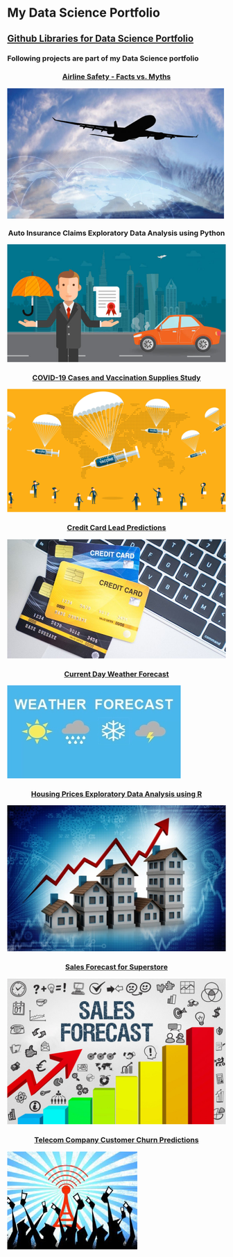 # My Data Science Portfolio


## [Github Libraries for Data Science Portfolio](https://github.com/pchougule-ms/pchougule-ms/tree/main/Data%20Science%20Portfolio)


### Following projects are part of my Data Science portfolio



<h3 align="center"> <a href="https://github.com/pchougule-ms/pchougule-ms/tree/main/Data%20Science%20Portfolio/Airline%20Safety"> Airline Safety - Facts vs. Myths </a></h3>
<img align="center" src="images/AirSafety_flightsafety.org_resource_aviation-safety-network.jpg" width="500" height="300"/> <br/>



<h3 align="center"> Auto Insurance Claims Exploratory Data Analysis using Python </h3>
<img src="images/car-insurance_httpsblog.servicemarket.comwp-contentuploads201610everything-you-need-to-know-about-car-insurance-2.jpg"> <br/>



<h3 align="center"> <a href="https://github.com/pchougule-ms/pchougule-ms/tree/main/Data%20Science%20Portfolio/COVID-19%20Cases%20and%20Vaccination%20supplies%20study"> COVID-19 Cases and Vaccination Supplies Study </a></h3>
<img src="images/covid_vaccine_study_https_www.yalemedicine.org_news_covid-19-vaccine-comparison.jpg"/> <br/>



<h3 align="center"> <a href="https://github.com/pchougule-ms/pchougule-ms/tree/main/Data%20Science%20Portfolio/Credit%20Card%20Lead%20Predictions"> Credit Card Lead Predictions </a></h3>
<img src="images/Credit_Card_financialwellness_utah_edublogposts2020Junenewsletter_php.jpg"> <br/>



<h3 align="center"><a href="https://github.com/pchougule-ms/pchougule-ms/tree/main/Data%20Science%20Portfolio/Current%20Day%20Weather%20Forecast">Current Day Weather Forecast </a></h3>
<img src="images/weather_image_https_newsonair.gov.in_News_title_Weather-conditions-of-various-places-across-country&id_390362.jpg"> <br/>



<h3 align="center"><a href="https://github.com/pchougule-ms/pchougule-ms/tree/main/Data%20Science%20Portfolio/Housing%20Prices%20EDA"> Housing Prices Exploratory Data Analysis using R </a></h3>
<img src="images/housing_https_miro.medium.com_max_1400_1_Zr0rsnWzE0A_fqCHfDndMA.jpg"/> <br/>



<h3 align="center"><a href="https://github.com/pchougule-ms/pchougule-ms/tree/main/Data%20Science%20Portfolio/Sales%20Forecast%20for%20Superstore"> Sales Forecast for Superstore </a></h3>
<img src="images/Sales-Forecast_https_sopsa.org_articles_the-complete-guide-to-building-a-sales-forecast.jpg"> <br/>



<h3 align="center"><a href="https://github.com/pchougule-ms/pchougule-ms/tree/main/Data%20Science%20Portfolio/Sales%20Predictions"> Telecom Company Customer Churn Predictions </a></h3>
<img src="images/Telco_customer_churn_https_www.tibco.com_blog_wp-content_uploads_2013_01_17450178.cms_.jpg"/> <br/>


